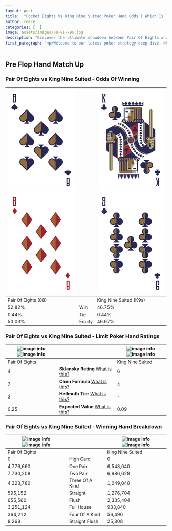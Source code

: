 ```yaml
---
layout: post
title:  "Pocket Eights Vs King Nine Suited Poker Hand Odds | Which Is The Better Hand In Poker? A Complete Guide"
author: reece
categories: [  ]
image: assets/images/88-vs-k9s.jpg
description: "Discover the ultimate showdown between Pair Of Eights and King Nine Suited in poker! Uncover the odds, strategies, and scenarios where one hand triumphs over the other. Get ready to up your poker game with this thrilling analysis."
first_paragraph: "<p>Welcome to our latest poker strategy deep dive, where we're pitting two distinct hands against each other in a high-stakes showdown: Pair Of Eights vs King Nine Suited.</p><p>In the dynamic world of poker, every decision counts, and knowing which hand holds the upper hand is key to your success at the table.</p><p>In this article, we'll dissect these two hands, explore the scenarios where one dominates the other, and equip you with the knowledge to make strategic choices that can tip the odds in your favor.</p><p>Get ready to unravel the intriguing dynamics of these poker hands and elevate your game to new heights.</p>"
---
```




[comment]: # (sp0)

## Pre Flop Hand Match Up

<div class="table hand-ratings" markdown="1"> 



### Pair Of Eights vs King Nine Suited - Odds Of Winning


    
| ![image info](assets/images/hand1/8.png) ![image info](assets/images/hand1/8o.png) |  | ![image info](assets/images/hand2/k.png) ![image info](assets/images/hand2/9.png) |
| -------- | -------- | -------- |
| Pair Of Eights (88) |  | King Nine Suited (K9s) |
| 52.82% | Win | 46.75% |
| 0.44% | Tie | 0.44% |
| 53.03% | Equity | 46.97% |




[comment]: # (sp1)



### Pair Of Eights vs King Nine Suited - Limit Poker Hand Ratings


    
| ![image info](https://www.riverpairs.com/assets/images/hand1/8.png) ![image info](https://www.riverpairs.com/assets/images/hand1/8o.png) |  | ![image info](https://www.riverpairs.com/assets/images/hand2/k.png) ![image info](https://www.riverpairs.com/assets/images/hand2/9.png) |
| -------- | -------- | -------- |
| Pair Of Eights |  | King Nine Suited |
| 4 | **Sklansky Rating** [What is this?](/sklansky-rating-explained) | 6 |
| 7 | **Chen Formula** [What is this?](/chen-formula-explained) | 4 |
| 3 | **Hellmuth Tier** [What is this?](/Hellmuth-tier-explained) | - |
| 0.25 | **Expected Value** [What is this?](/expected-value-explained) | 0.09 |




[comment]: # (sp2)



### Pair Of Eights vs King Nine Suited - Winning Hand Breakdown


    
| ![image info](https://www.riverpairs.com/assets/images/hand1/8.png) ![image info](https://www.riverpairs.com/assets/images/hand1/8o.png) |  | ![image info](https://www.riverpairs.com/assets/images/hand2/k.png) ![image info](https://www.riverpairs.com/assets/images/hand2/9.png) |
| -------- | -------- | -------- |
| Pair Of Eights |  | King Nine Suited |
| 0 | High Card | 0 |
| 4,776,660 | One Pair | 6,548,040 |
| 7,730,208 | Two Pair | 6,986,628 |
| 4,323,780 | Three Of A Kind | 1,049,040 |
| 595,152 | Straight | 1,276,704 |
| 655,560 | Flush | 2,335,404 |
| 3,251,124 | Full House | 933,840 |
| 364,212 | Four Of A Kind | 56,496 |
| 8,268 | Straight Flush | 25,308 |




[comment]: # (sp3)



</div>

[comment]: # (sp4)



[comment]: # (sp5)

